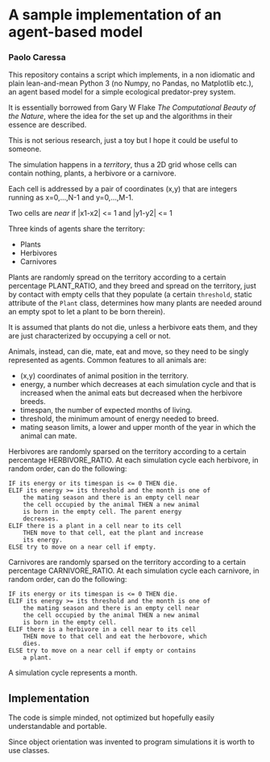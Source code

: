 # A sample implementation of an agent-based model

### Paolo Caressa

This repository contains a script which implements, in a non idiomatic and plain lean-and-mean Python 3 (no Numpy, no Pandas, no Matplotlib etc.), an agent based model for a simple ecological predator-prey system.

It is essentially borrowed from Gary W Flake *The Computational Beauty of the Nature*, where the idea for the set up and the algorithms in their essence are described.

This is not serious research, just a toy but I hope it could be useful to someone.

The simulation happens in a *territory*, thus a 2D grid whose
cells can contain nothing, plants, a herbivore or a carnivore.
    
Each cell is addressed by a pair of coordinates (x,y) that
are integers running as x=0,...,N-1 and y=0,...,M-1.

Two cells are *near* if |x1-x2| <= 1 and |y1-y2| <= 1
    
Three kinds of agents share the territory:

- Plants
- Herbivores
- Carnivores
        
Plants are randomly spread on the territory according to
a certain percentage PLANT_RATIO, and they breed and spread
on the territory, just by contact with empty cells that they
populate (a certain `threshold`, static attribute of the `Plant` class, determines how many plants are needed around an empty spot to let a plant to be born therein).
    
It is assumed that plants
do not die, unless a herbivore eats them, and they are just characterized by occupying a cell
or not.
    
Animals, instead, can die, mate, eat and move, so they
need to be singly represented as agents. Common features
to all animals are:

- (x,y) coordinates of animal position in the territory.
- energy, a number which decreases at each simulation
    cycle and that is increased when the animal eats
    but decreased when the herbivore breeds.
- timespan, the number of expected months of living.
- threshold, the minimum amount of energy needed to breed.
- mating season limits, a lower and upper month of the
    year in which the animal can mate.
    
Herbivores are randomly sparsed on the territory according
to a certain percentage HERBIVORE_RATIO. At each simulation
cycle each herbivore, in random order, can do the following:

    IF its energy or its timespan is <= 0 THEN die.
    ELIF its energy >= its threshold and the month is one of
        the mating season and there is an empty cell near
        the cell occupied by the animal THEN a new animal
        is born in the empty cell. The parent energy
        decreases.
    ELIF there is a plant in a cell near to its cell
        THEN move to that cell, eat the plant and increase
        its energy.
    ELSE try to move on a near cell if empty.

Carnivores are randomly sparsed on the territory according
to a certain percentage CARNIVORE_RATIO. At each simulation
cycle each carnivore, in random order, can do the following:
    
    IF its energy or its timespan is <= 0 THEN die.
    ELIF its energy >= its threshold and the month is one of
        the mating season and there is an empty cell near
        the cell occupied by the animal THEN a new animal
        is born in the empty cell.
    ELIF there is a herbivore in a cell near to its cell
        THEN move to that cell and eat the herbovore, which
        dies.
    ELSE try to move on a near cell if empty or contains
        a plant.

A simulation cycle represents a month.

## Implementation

The code is simple minded, not optimized but hopefully easily understandable and portable.

Since object orientation was invented to program simulations it is worth to use classes.
